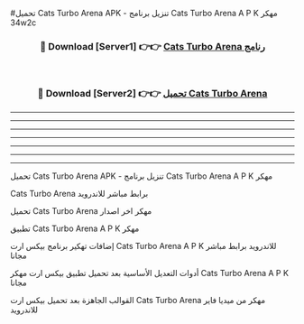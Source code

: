 #تحميل Cats Turbo Arena  APK - تنزيل برنامج Cats Turbo Arena  A P K مهكر 34w2c 



<div align="center">
<h3>🔴 Download [Server1] 👉👉 <a href="https://apkdownload10.web.app/?title=Cats Turbo Arena ">Cats Turbo Arena  رنامج</a></h3><br>

<h3>🔴 Download [Server2] 👉👉 <a href="https://apkdownload10.web.app/?title=Cats Turbo Arena ">تحميل Cats Turbo Arena  </a></h3>
</div>


----------------------------------------------------------

----------------------------------------------------------

----------------------------------------------------------

----------------------------------------------------------

----------------------------------------------------------

----------------------------------------------------------

----------------------------------------------------------

تحميل Cats Turbo Arena  APK - تنزيل برنامج Cats Turbo Arena  A P K مهكر

Cats Turbo Arena  برابط مباشر للاندرويد

تحميل Cats Turbo Arena  مهكر اخر اصدار

تطبيق Cats Turbo Arena  A P K مهكر

إضافات تهكير برنامج بيكس ارت Cats Turbo Arena  A P K للاندرويد برابط مباشر مجانا

أدوات التعديل الأساسية بعد تحميل تطبيق بيكس ارت مهكر Cats Turbo Arena  A P K مجانا

القوالب الجاهزة بعد تحميل بيكس ارت Cats Turbo Arena  مهكر من ميديا فاير للاندرويد


